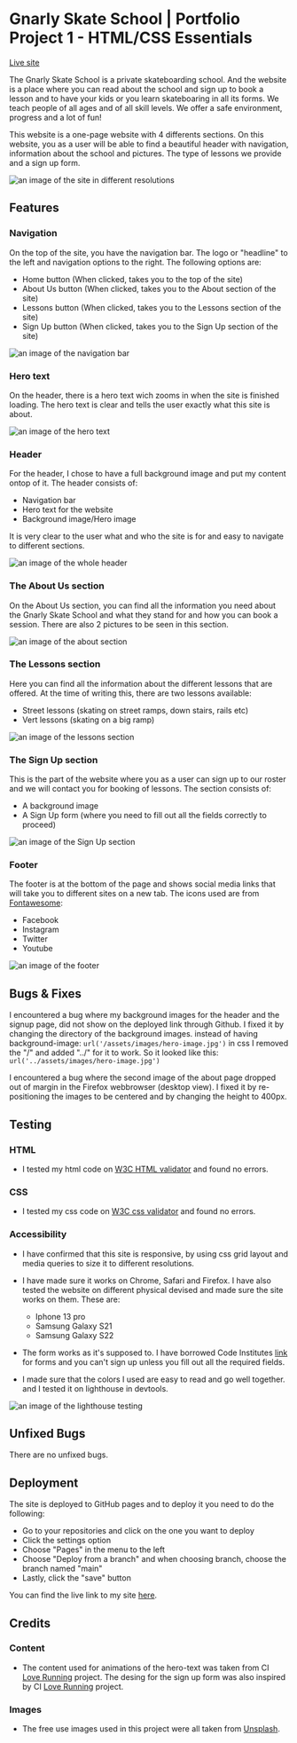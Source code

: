 # Gnarly Skate School | **Portfolio Project 1 - HTML/CSS Essentials**

[Live site](https://fullstacksammy.github.io/gnarly-skate-school/)

The Gnarly Skate School is a private skateboarding school. And the website is a place where you can read about the school and sign up to book a lesson and to have your kids or you learn skateboaring in all its forms. We teach people of all ages and of all skill levels. We offer a safe environment, progress and a lot of fun! 

This website is a one-page website with 4 differents sections. On this website, you as a user will be able to find a beautiful header with navigation, information about the school and pictures. The type of lessons we provide and a sign up form.

![an image of the site in different resolutions](assets/images/ui.jpg)


## **Features**

### **Navigation** 

On the top of the site, you have the navigation bar. The logo or "headline" to the left and navigation options to the right. The following options are:
- Home button (When clicked, takes you to the top of the site)
- About Us button (When clicked, takes you to the About section of the site)
- Lessons button (When clicked, takes you to the Lessons section of the site)
- Sign Up button (When clicked, takes you to the Sign Up section of the site)

![an image of the navigation bar](assets/images/Nav.jpg)


### **Hero text**
On the header, there is a hero text wich zooms in when the site is finished loading. The hero text is clear and tells the user exactly what this site is about.


![an image of the hero text](assets/images/herotext.jpg)


### **Header**

For the header, I chose to have a full background image and put my content ontop of it. The header consists of:
- Navigation bar
- Hero text for the website
- Background image/Hero image

It is very clear to the user what and who the site is for and easy to navigate to different sections.

![an image of the whole header](assets/images/header.jpg)


### **The About Us section**

On the About Us section, you can find all the information you need about the Gnarly Skate School and what they stand for and how you can book a session. There are also 2 pictures to be seen in this section.

![an image of the about section](assets/images/about.jpg)

### **The Lessons section**

Here you can find all the information about the different lessons that are offered. At the time of writing this, there are two lessons available:
- Street lessons (skating on street ramps, down stairs, rails etc)
- Vert lessons (skating on a big ramp)

![an image of the lessons section](assets/images/lessons-section.jpg)

### **The Sign Up section**

This is the part of the website where you as a user can sign up to our roster and we will contact you for booking of lessons. The section consists of:
- A background image 
- A Sign Up form (where you need to fill out all the fields correctly to proceed)

![an image of the Sign Up section](assets/images/signup-section.jpg)

### **Footer**
The footer is at the bottom of the page and shows social media links that will take you to different sites on a new tab. The icons used are from [Fontawesome](https://fontawesome.com):
- Facebook
- Instagram
- Twitter
- Youtube

![an image of the footer](assets/images/footer.jpg)


## **Bugs & Fixes**

I encountered a bug where my background images for the header and the signup page, did not show on the deployed link through Github. I fixed it by changing the directory of the background images. instead of having background-image: `url('/assets/images/hero-image.jpg')` in css I removed the "/" and added "../" for it to work. So it looked like this:
`url('../assets/images/hero-image.jpg')`

I encountered a bug where the second image of the about page dropped out of margin in the Firefox webbrowser (desktop view). I fixed it by re-positioning the images to be centered and by changing the height to 400px.


## **Testing**
### **HTML**
- I tested my html code on [W3C HTML validator](https://validator.w3.org/#validate_by_input) and found no errors.
### **CSS**
- I tested my css code on [W3C css validator](https://jigsaw.w3.org/css-validator/) and found no errors.
### **Accessibility**


- I have confirmed that this site is responsive, by using css grid layout and media queries to size it to different resolutions.
- I have made sure it works on Chrome, Safari and Firefox. I have also tested the website on different physical devised and made sure the site works on them. These are:
  - Iphone 13 pro
  - Samsung Galaxy S21
  - Samsung Galaxy S22

- The form works as it's supposed to. I have borrowed Code Institutes [link](https://formdump.codeinstitute.net/) for forms and you can't sign up unless you fill out all the required fields.

- I made sure that the colors I used are easy to read and go well together. and I tested it on lighthouse in devtools.

![an image of the lighthouse testing](assets/images/lighthouse.jpg)

## **Unfixed Bugs**

There are no unfixed bugs.

## **Deployment**
The site is deployed to GitHub pages and to deploy it you need to do the following:
- Go to your repositories and click on the one you want to deploy
- Click the settings option
- Choose "Pages" in the menu to the left
- Choose "Deploy from a branch" and when choosing branch, choose the branch named "main"
- Lastly, click the "save" button

You can find the live link to my site [here](https://fullstacksammy.github.io/gnarly-skate-school/).

## **Credits**

### **Content**
- The content used for animations of the hero-text was taken from CI [Love Running](https://github.com/Code-Institute-Org/love-running-2.0) project. The desing for the sign up form was also inspired by CI [Love Running](https://github.com/Code-Institute-Org/love-running-2.0) project.

### **Images**
- The free use images used in this project were all taken from [Unsplash](https://unsplash.com/).

